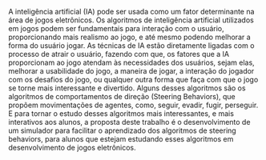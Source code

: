 A inteligência artificial (IA) pode ser usada como um fator determinante na área de jogos eletrônicos. Os algoritmos de inteligência artificial utilizados em jogos podem ser fundamentais para interação com o usuário, proporcionando mais realismo ao jogo, e até mesmo podendo melhorar a forma do usuário jogar. As técnicas de IA estão diretamente ligadas com o processo de atrair o usuário, fazendo com que, os fatores que a IA proporcionam ao jogo atendam às necessidades dos usuários, sejam elas, melhorar a usabilidade do jogo, a maneira de jogar, a interação do jogador com os desafios do jogo, ou qualquer outra forma que faça com que o jogo se torne mais interessante e divertido. Alguns desses algoritmos são os algoritmos de comportamentos de direção (Steering Behaviors), que propõem movimentações de agentes, como, seguir, evadir, fugir, perseguir. E para tornar o estudo desses algoritmos mais interessantes, e mais interativos aos alunos, a proposta deste trabalho é o desenvolvimento de um simulador para facilitar o aprendizado dos algoritmos de steering behaviors, para alunos que estejam estudando esses algoritmos em desenvolvimento de jogos eletrônicos.